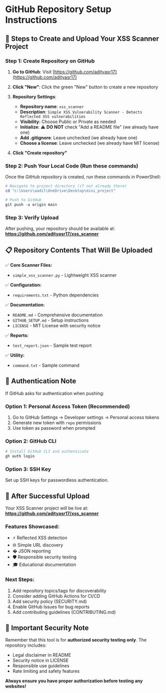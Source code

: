 # GitHub Repository Setup Instructions

## 🚀 Steps to Create and Upload Your XSS Scanner Project

### Step 1: Create Repository on GitHub

1. **Go to GitHub**: Visit [https://github.com/adityasr17](https://github.com/adityasr17)
2. **Click "New"**: Click the green "New" button to create a new repository
3. **Repository Settings**:

   - **Repository name**: `xss_scanner`
   - **Description**: `Simple XSS Vulnerability Scanner - Detects Reflected XSS vulnerabilities`
   - **Visibility**: Choose Public or Private as needed
   - **Initialize**: ⚠️ **DO NOT** check "Add a README file" (we already have one)
   - **Add .gitignore**: Leave unchecked (we already have one)
   - **Choose a license**: Leave unchecked (we already have MIT license)

4. **Click "Create repository"**

### Step 2: Push Your Local Code (Run these commands)

Once the GitHub repository is created, run these commands in PowerShell:

```powershell
# Navigate to project directory (if not already there)
cd "c:\Users\aadit\OneDrive\Desktop\mini_project"

# Push to GitHub
git push -u origin main
```

### Step 3: Verify Upload

After pushing, your repository should be available at:
**https://github.com/adityasr17/xss_scanner**

## 📋 Repository Contents That Will Be Uploaded

✅ **Core Scanner Files:**

- `simple_xss_scanner.py` - Lightweight XSS scanner

✅ **Configuration:**

- `requirements.txt` - Python dependencies

✅ **Documentation:**

- `README.md` - Comprehensive documentation
- `GITHUB_SETUP.md` - Setup instructions
- `LICENSE` - MIT License with security notice

✅ **Reports:**

- `test_report.json` - Sample test report

✅ **Utility:**

- `command.txt` - Sample command

## 🔐 Authentication Note

If GitHub asks for authentication when pushing:

### Option 1: Personal Access Token (Recommended)

1. Go to GitHub Settings → Developer settings → Personal access tokens
2. Generate new token with `repo` permissions
3. Use token as password when prompted

### Option 2: GitHub CLI

```powershell
# Install GitHub CLI and authenticate
gh auth login
```

### Option 3: SSH Key

Set up SSH keys for passwordless authentication.

## 🎉 After Successful Upload

Your XSS Scanner project will be live at:
**https://github.com/adityasr17/xss_scanner**

### Features Showcased:

- ⚡ Reflected XSS detection
- 🌐 Simple URL discovery
- � JSON reporting
- 🛡️ Responsible security testing
- 🎓 Educational documentation

### Next Steps:

1. Add repository topics/tags for discoverability
2. Consider adding GitHub Actions for CI/CD
3. Add security policy (SECURITY.md)
4. Enable GitHub Issues for bug reports
5. Add contributing guidelines (CONTRIBUTING.md)

## 🚨 Important Security Note

Remember that this tool is for **authorized security testing only**. The repository includes:

- Legal disclaimer in README
- Security notice in LICENSE
- Responsible use guidelines
- Rate limiting and safety features

**Always ensure you have proper authorization before testing any websites!**
